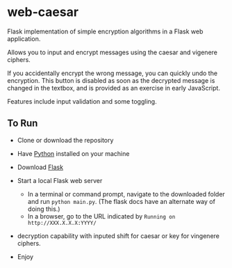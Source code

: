 # web-caesar
Flask implementation of simple encryption algorithms in a Flask web application. 

Allows you to input and encrypt messages using the caesar and vigenere ciphers. 

If you accidentally encrypt the wrong message, you can quickly undo the encryption. This button is disabled as soon as the decrypted message is changed in the textbox, and is provided as an exercise in early JavaScript. 

Features include input validation and some toggling. 

## To Run

- Clone or download the repository
- Have [Python](https://www.python.org/downloads/) installed on your machine
- Download [Flask](http://flask.pocoo.org/)
- Start a local Flask web server
  - In a terminal or command prompt, navigate to the downloaded folder and run `python main.py`. (The flask docs have an alternate way of doing this.) 
  - In a browser, go to the URL indicated by `Running on http://XXX.X.X.X:YYYY/` 

- decryption capability with inputed shift for caesar or key for vingenere ciphers. 
- Enjoy

